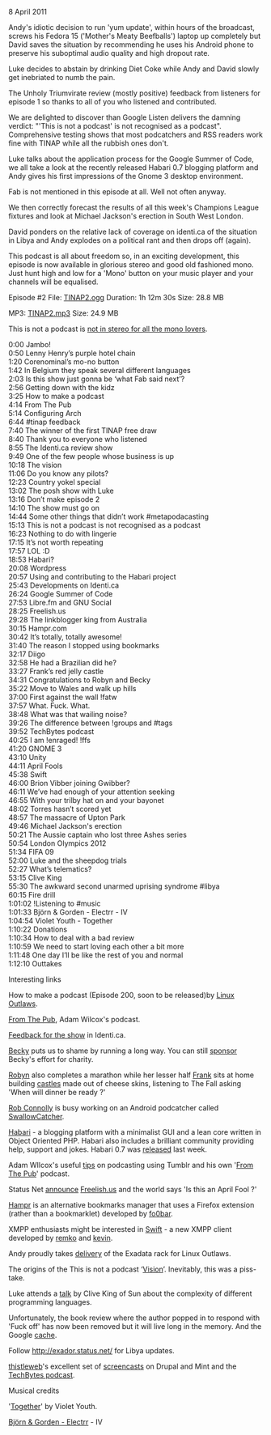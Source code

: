 8 April 2011

Andy's idiotic decision to run 'yum update', within hours of the
broadcast, screws his Fedora 15 ('Mother's Meaty Beefballs') laptop up
completely but David saves the situation by recommending he uses his
Android phone to preserve his suboptimal audio quality and high
dropout rate.

Luke decides to abstain by drinking Diet Coke while Andy and David
slowly get inebriated to numb the pain.

The Unholy Triumvirate review (mostly positive) feedback from
listeners for episode 1 so thanks to all of you who listened and
contributed.

We are delighted to discover than Google Listen delivers the damning
verdict: "'This is not a podcast' is not recognised as a
podcast". Comprehensive testing shows that most podcatchers and RSS
readers work fine with TINAP while all the rubbish ones don't.

Luke talks about the application process for the Google Summer of
Code, we all take a look at the recently released Habari 0.7 blogging
platform and Andy gives his first impressions of the Gnome 3 desktop
environment.

Fab is not mentioned in this episode at all. Well not often anyway.

We then correctly forecast the results of all this week's Champions
League fixtures and look at Michael Jackson's erection in South West
London.

David ponders on the relative lack of coverage on identi.ca of the
situation in Libya and Andy explodes on a political rant and then
drops off (again).

This podcast is all about freedom so, in an exciting development, this
episode is now available in glorious stereo and good old fashioned
mono. Just hunt high and low for a 'Mono' button on your music player
and your channels will be equalised.

Episode #2 File: <a href="http://archive.org/download/TINAP_AUDIO/TINAP2.ogg">TINAP2.ogg</a> Duration: 1h 12m 30s Size: 28.8 MB

MP3: <a href="http://archive.org/download/TINAP_AUDIO/TINAP2.mp3">TINAP2.mp3</a> Size: 24.9 MB

This is not a podcast is <a href="http://archive.org/download/TINAP_AUDIO/TINAP2mono.ogg">not in stereo for all the mono lovers</a>.

0:00 Jambo!<br>0:50 Lenny Henry’s purple hotel chain<br>1:20 Corenominal’s mo-no button<br>1:42 In Belgium they speak several different languages<br>2:03 Is this show just gonna be ‘what Fab said next’?<br>2:56 Getting down with the kidz<br>3:25 How to make a podcast<br>4:14 From The Pub<br>5:14 Configuring Arch<br>6:44 #tinap feedback<br>7:40 The winner of the first TINAP free draw<br>8:40 Thank you to everyone who listened<br>8:55 The Identi.ca review show<br>9:49 One of the few people whose business is up<br>10:18 The vision<br>11:06 Do you know any pilots?<br>12:23 Country yokel special<br>13:02 The posh show with Luke<br>13:16 Don’t make episode 2<br>14:10 The show must go on<br>14:44 Some other things that didn’t work #metapodacasting<br>15:13 This is not a podcast is not recognised as a podcast<br>16:23 Nothing to do with lingerie<br>17:15 It’s not worth repeating<br>17:57 LOL :D<br>18:53 Habari?<br>20:08 Wordpress<br>20:57 Using and contributing to the Habari project<br>25:43 Developments on Identi.ca<br>26:24 Google Summer of Code<br>27:53 Libre.fm and GNU Social<br>28:25 Freelish.us<br>29:28 The linkblogger king from Australia<br>30:15 Hampr.com<br>30:42 It’s totally, totally awesome!<br>31:40 The reason I stopped using bookmarks<br>32:17 Diigo<br>32:58 He had a Brazilian did he?<br>33:27 Frank’s red jelly castle<br>34:31 Congratulations to Robyn and Becky<br>35:22 Move to Wales and walk up hills<br>37:00 First against the wall !fatw<br>37:57 What. Fuck. What.<br>38:48 What was that wailing noise?<br>39:26 The difference between !groups and #tags<br>39:52 TechBytes podcast<br>40:25 I am !enraged! !ffs<br>41:20 GNOME 3<br>43:10 Unity<br>44:11 April Fools<br>45:38 Swift<br>46:00 Brion Vibber joining Gwibber?<br>46:11 We’ve had enough of your attention seeking<br>46:55 With your trilby hat on and your bayonet<br>48:02 Torres hasn’t scored yet<br>48:57 The massacre of Upton Park<br>49:46 Michael Jackson's erection<br>50:21 The Aussie captain who lost three Ashes series<br>50:54 London Olympics 2012<br>51:34 FIFA 09<br>52:00 Luke and the sheepdog trials<br>52:27 What’s telematics?<br>53:15 Clive King<br>55:30 The awkward second unarmed uprising syndrome #libya<br>60:15 Fire drill<br>1:01:02 !Listening to #music<br>1:01:33 Björn &amp; Gorden - Electrr - IV<br>1:04:54 Violet Youth - Together<br>1:10:22 Donations<br>1:10:34 How to deal with a bad review<br>1:10:59 We need to start loving each other a bit more<br>1:11:48 One day I’ll be like the rest of you and normal<br>1:12:10 Outtakes

Interesting links

How to make a podcast (Episode 200, soon to be released)by <a title="Podcast archives" href="http://linuxoutlaws.com/archives">Linux Outlaws</a>.

<a title="From The Pub" href="http://www.fromthepub.com/">From The Pub</a>, Adam Wilcox's podcast.

<a title="Read and leave feedback here" href="http://identi.ca/tag/tinap">Feedback for the show</a> in Identi.ca.

<a href="http://identi.ca/bobobex">Becky</a> puts us to shame by running a long way. You can still <a href="http://www.justgiving.com/becky-newborough">sponsor</a> Becky's effort for charity.

<a href="http://identi.ca/robynfantastica">Robyn</a> also completes a marathon while her lesser half <a href="http://identi.ca/frankenspock">Frank</a> sits at home building <a href="http://logicalpoint.wordpress.com/2011/03/30/how-you-like-me-now/">castles</a> made out of cheese skins, listening to The Fall asking 'When will dinner be ready ?'

<a href="http://identi.ca/robconnolly">Rob Connolly</a> is busy working on an Android podcatcher called <a href="http://blog.webworxshop.com/projects/swallowcatcher">SwallowCatcher</a>.

<a href="http://habariproject.org/en/">Habari</a> - a blogging platform with a minimalist GUI and a lean core written in Object Oriented PHP. Habari also includes a brilliant community providing help, support and jokes. Habari 0.7 was <a href="http://habariproject.org/en/habari-07-released">released</a> last week.

Adam WIlcox's useful <a href="http://log.adamwilcox.org/post/1313570680">tips</a> on podcasting using Tumblr and his own '<a href="http://www.fromthepub.com/">From The Pub</a>' podcast.

Status Net <a href="http://status.net/2011/04/01/new-federated-social-bookmarks-service-freelish-us">announce</a> <a href="http://freelish.us/">Freelish.us</a> and the world says 'Is this an April Fool ?'

<a href="https://www.hampr.com/">Hampr</a> is an alternative bookmarks manager that uses a Firefox extension (rather than a bookmarklet) developed by <a href="http://identi.ca/fo0bar">fo0bar</a>.

XMPP enthusiasts might be interested in <a href="http://swift.im">Swift</a> - a new XMPP client developed by <a href="http://identi.ca/remko">remko</a> and <a href="http://identi.ca/kev">kevin</a>.

Andy proudly takes <a href="http://identi.ca/notice/68642426">delivery</a> of the Exadata rack for Linux Outlaws.

The origins of the This is not a podcast ‘<a href="http://identi.ca/notice/67821796">Vision</a>’. Inevitably, this was a piss-take.

Luke attends a <a href="http://nourishedcloud.com/blog/truss">talk</a> by Clive King of Sun about the complexity of different programming languages.

Unfortunately, the book review where the author popped in to respond with 'Fuck off' has now been removed but it will live long in the memory. And the Google <a href="http://webcache.googleusercontent.com/search?q=cache:swgWu6ED4IIJ:booksandpals.blogspot.com/2011/03/greek-seaman-jacqueline-howett.html+http://booksandpals.blogspot.com/2011/03/greek-seaman-jacqueline-howett.html&amp;cd=1&amp;hl=en&amp;ct=clnk&amp;gl=uk&amp;client=firefox-a&amp;source=www.google.co.uk">cache</a>.

Follow <a href="http://exador.status.net/">http://exador.status.net/</a> for Libya updates.

<a href="http://identi.ca/thistleweb">thistleweb</a>'s excellent set of <a href="http://thistleweb.co.uk/screencast">screencasts</a> on Drupal and Mint and the <a title="TechBytes podcast" href="http://openbytes.wordpress.com/category/techbytes-audiocast/">TechBytes podcast</a>.

Musical credits

'<a href="http://soundcloud.com/violetyouth/together">Together</a>' by Violet Youth.

<a href="http://www.headphonica.com/?p=1189"><span>Björn &amp; Gorden - Electrr</span></a> - IV
